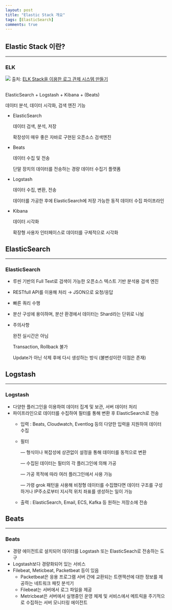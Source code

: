 ```yaml
---
layout: post
title: "Elastic Stack 개요"
tags: [ElasticSearch]
comments: true
---
```


## Elastic Stack 이란?

---

### ELK

<img src="https://miro.medium.com/max/3000/0*VPlFPpkbPY15EWte.png">
출처: <a href="https://medium.com/day34/elk-stack%EC%9D%84-%EC%9D%B4%EC%9A%A9%ED%95%9C-%EB%A1%9C%EA%B7%B8-%EA%B4%80%EC%A0%9C-%EC%8B%9C%EC%8A%A4%ED%85%9C-%EB%A7%8C%EB%93%A4%EA%B8%B0-ca199502beab">ELK Stack을 이용한 로그 관제 시스템 만들기</a>


<br>
<br>

ElasticSearch + Logstash  + Kibana + (Beats)

데이터 분석, 데이터 시각화, 검색 엔진 기능

- ElasticSearch

    데이터 검색, 분석, 저장

    확장성이 매우 좋은 자바로 구현된 오픈소스 검색엔진

- Beats

    데이터 수집 및 전송

    단말 장치의 데이터를 전송하는 경량 데이터 수집기 플랫폼

- Logstash

    데이터 수집, 변환, 전송

    데이터를 가공한 후에 ElasticSearch에 저장 가능한 동적 데이터 수집 파이프라인

- Kibana

    데이터 시각화

    확장형 사용자 인터페이스로 데이터를 구체적으로 시각화

## ElasticSearch

---

### ElasticSearch

- 루씬 기반의 Full Text로 검색이 가능한 오픈소스 텍스트 기반 분석용 검색 엔진
- RESTfull API를 이용해 처리 → JSON으로 요청/응답
- 빠른 쿼리 수행
- 분산 구성에 용이하며, 분산 환경에서 데이터는 Shard라는 단위로 나뉨

- 주의사항

    완전 실시간은 아님

    Transaction, Rollback 불가

    Update가 아닌 삭제 후에 다시 생성하는 방식 (불변성이란 이점은 존재)

## Logstash

---

### Logstash

- 다양한 플러그인을 이용하여 데이터 집계 및 보관, 서버 데이터 처리
- 파이프라인으로 데이터를 수집하여 필터를 통해 변환 후 ElasticSearch로 전송
    - 입력 : Beats, Cloudwatch, Eventlog 등의 다양한 입력을 지원하여 데이터 수집
    - 필터

        — 형식이나 복잡성에 상관없이 설정을 통해 데이터를 동적으로 변환

        — 수집된 데이터는 필터의 각 플러그인에 의해 가공

        — 가공 목적에 따라 여러 플러그인에서 사용 가능

        — 가령 grok 패턴을 사용해 비정형 데이터를 수집했다면 데이터 구조를 구성하거나 IP주소로부터 지시적 위치 좌표를 생성하는 일이 가능

    - 출력 : ElasticSearch, Email, ECS, Kafka 등 원하는 저장소에 전송

## Beats

---

### Beats

- 경량 에이전트로 설치되어 데이터를 Logstash 또는 ElasticSeach로 전송하는 도구
- Logstash보다 경량화되어 있는 서비스
- Filebeat, Meticbeat, Packetbeat 등이 있음
    - Packetbeat은 응용 프로그램 서버 간에 교환되는 트랜잭션에 대한 정보를 제공하는 네트워크 패킷 분석기
    - Filebeat는 서버에서 로그 파일을 제공
    - Metricbeat은 서버에서 실행중인 운영 체제 및 서비스에서 메트릭을 주기적으로 수집하는 서버 모니터링 에이전트